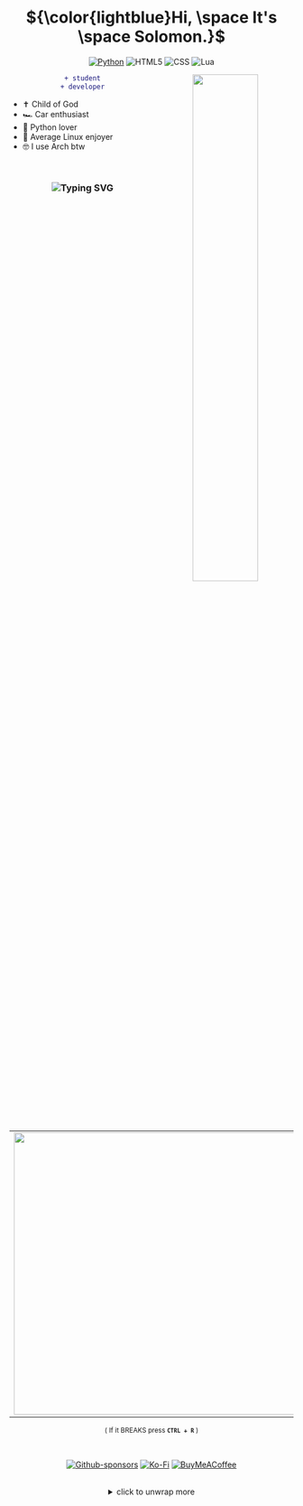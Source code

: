 <!-- Badges from: https://github.com/Ileriayo/markdown-badges -->

<div align="center">

  # ${\color{lightblue}Hi, \space It's \space Solomon.}$

<div align="center">

[![Python](https://img.shields.io/badge/python-3670A0?style=for-the-badge&logo=python&logoColor=white)](https://gist.github.com/Solomon-Dbw/3ba012f94efa04ae7c216e753c882052)
![HTML5](https://img.shields.io/badge/html5-%23E34F26.svg?style=for-the-badge&logo=html5&logoColor=white)
![CSS](https://img.shields.io/badge/css3-%231572B6.svg?style=for-the-badge&logo=css3&logoColor=white)
![Lua](https://img.shields.io/badge/lua-%232C2D72.svg?style=for-the-badge&logo=lua&logoColor=white)

<!-- Replace with your image path -->
<img align="right" src="./take_on_me.png" width="48%">

<div align="center">

  ```diff
  + student
  + developer
  ```

</div>

<div align="left">

 - ✝️ Child of God
 - 🏎️ Car enthusiast
 - 🐍 Python lover
 - 🐧 Average Linux enjoyer
 - 🤓 I use Arch btw

</div>

<br>

### <div align="middle"> ![Typing SVG](https://readme-typing-svg.demolab.com?font=Fira+Code&weight=900&size=25&duration=2300&pause=1000&color=A9D9D3&center=true&vCenter=true&random=false&width=800&height=30&lines=Tough+times+never+last...;Only+tough+people+last,) </div>

<div align="center">

  <table align="center">
    <tr>
      <td align="center">
        <img src="https://github-readme-stats.vercel.app/api?username=Solomon-Dbw&show_icons=true&theme=dark)](https://github.com/Solomon-Dbw/github-readme-stats" width="500px"/> 
      </td>
      <td align="center">
        <img src="https://readme-stats.vercel.app/api/top-langs/?username=Solomon-Dbw&layout=compact&langs_count=10&title_color=a9d9d3&icon_color=ffffff&text_color=71afc8&bg_color=00000000&border_radius=20&border_color=71afc8" width="330px"/>
      </td>
    </tr>
  </table>

  <sub>( If it BREAKS press **``CTRL + R``** )</sub>

</div>

<br>

<div align="center">

  [![Github-sponsors](https://img.shields.io/badge/sponsor-30363D?style=for-the-badge&logo=GitHub-Sponsors&logoColor=#EA4AAA)](https://github.com/sponsors/Solomon-Dbw)
  [![Ko-Fi](https://img.shields.io/badge/Ko--fi-F16061?style=for-the-badge&logo=ko-fi&logoColor=white)](https://ko-fi.com/solomondbw)
  [![BuyMeACoffee](https://img.shields.io/badge/Buy%20Me%20a%20Coffee-ffdd00?style=for-the-badge&logo=buy-me-a-coffee&logoColor=black)](https://www.buymeacoffee.com/solomondbw)

  <br>

  <details>
   <summary>click to unwrap more</summary>

   <br>

   *Tools I Use:*

   <div align="center">

   ![Linux](https://img.shields.io/badge/Linux-FCC624?style=for-the-badge&logo=linux&logoColor=black&colorB=white)
   ![Raspberry Pi](https://img.shields.io/badge/-RaspberryPi-C51A4A?style=for-the-badge&logo=Raspberry-Pi)
   ![Docker](https://img.shields.io/badge/docker-%230db7ed.svg?style=for-the-badge&logo=docker&logoColor=white)
   ![Nginx](https://img.shields.io/badge/nginx-%23009639.svg?style=for-the-badge&logo=nginx&logoColor=white)
   ![Flask](https://img.shields.io/badge/flask-%23000.svg?style=for-the-badge&logo=flask&logoColor=white)
   ![FastAPI](https://img.shields.io/badge/FastAPI-005571?style=for-the-badge&logo=fastapi)
   ![TailwindCSS](https://img.shields.io/badge/tailwindcss-%2338B2AC.svg?style=for-the-badge&logo=tailwind-css&logoColor=white&colorB=07173d)
   ![MongoDB](https://img.shields.io/badge/MongoDB-%234ea94b.svg?style=for-the-badge&logo=mongodb&logoColor=white)

   </div>

   *Discord:*

   <a href="https://discordapp.com/users/332592361307897856"><img src="https://discord-readme-badge.vercel.app/api?id=332592361307897856" width="362px"></a>

   *Visitors:*

   <img width="350px" src="https://count.getloli.com/get/@Solomon-Dbw">

  </details>

</div>
